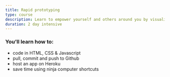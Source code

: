 ```yaml
---
title: Rapid prototyping
type: course
description: Learn to empower yourself and others around you by visualising your ideas as fully functioning prototypes hosted on the internet.
duration: 2 day intensive
---
```


### You&rsquo;ll learn how to:

- code in HTML, CSS &amp; Javascript
- pull, commit and push to Github
- host an app on Heroku
- save time using ninja computer shortcuts

